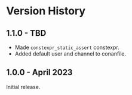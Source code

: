 # Version History

## 1.1.0 - TBD

* Made `constexpr_static_assert` constexpr.
* Added default user and channel to conanfile.

## 1.0.0 - April 2023

Initial release.
